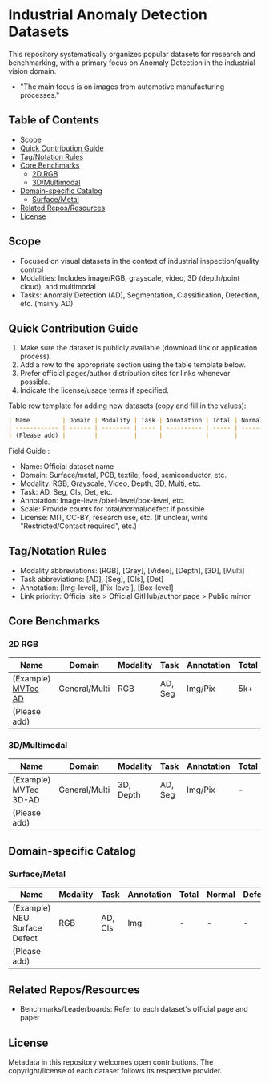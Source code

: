 # Industrial Anomaly Detection Datasets

This repository systematically organizes popular datasets for research and benchmarking, with a primary focus on Anomaly Detection in the industrial vision domain.

- "The main focus is on images from automotive manufacturing processes."

## Table of Contents

- [Scope](#scope)
- [Quick Contribution Guide](#quick-contribution-guide)
- [Tag/Notation Rules](#tagnotation-rules)
- [Core Benchmarks](#core-benchmarks)
  - [2D RGB](#2d-rgb)
  - [3D/Multimodal](#3dmultimodal)
- [Domain-specific Catalog](#domain-specific-catalog)
  - [Surface/Metal](#surfacemetal)
- [Related Repos/Resources](#related-reposresources)
- [License](#license)

## Scope

- Focused on visual datasets in the context of industrial inspection/quality control
- Modalities: Includes image/RGB, grayscale, video, 3D (depth/point cloud), and multimodal
- Tasks: Anomaly Detection (AD), Segmentation, Classification, Detection, etc. (mainly AD)

## Quick Contribution Guide

1. Make sure the dataset is publicly available (download link or application process).
2. Add a row to the appropriate section using the table template below.
3. Prefer official pages/author distribution sites for links whenever possible.
4. Indicate the license/usage terms if specified.

Table row template for adding new datasets (copy and fill in the values):

```markdown
| Name         | Domain | Modality | Task | Annotation | Total | Normal | Defect | Year | License | Link | Paper/Page |
| ------------ | ------ | -------- | ---- | ---------- | ----- | ------ | ------ | ---- | ------- | ---- | ---------- |
| (Please add) |        |          |      |            |       |        |        |      |         |      |            |
```

Field Guide :

- Name: Official dataset name
- Domain: Surface/metal, PCB, textile, food, semiconductor, etc.
- Modality: RGB, Grayscale, Video, Depth, 3D, Multi, etc.
- Task: AD, Seg, Cls, Det, etc.
- Annotation: Image-level/pixel-level/box-level, etc.
- Scale: Provide counts for total/normal/defect if possible
- License: MIT, CC-BY, research use, etc. (If unclear, write "Restricted/Contact required", etc.)

## Tag/Notation Rules

- Modality abbreviations: [RGB], [Gray], [Video], [Depth], [3D], [Multi]
- Task abbreviations: [AD], [Seg], [Cls], [Det]
- Annotation: [Img-level], [Pix-level], [Box-level]
- Link priority: Official site > Official GitHub/author page > Public mirror

## Core Benchmarks

### 2D RGB

| Name                                                | Domain        | Modality | Task    | Annotation | Total | Normal | Defect | Year | License  | Link       | Paper/Page |
| --------------------------------------------------- | ------------- | -------- | ------- | ---------- | ----- | ------ | ------ | ---- | -------- | ---------- | ---------- |
| (Example) [MVTec AD](dataset-cards/mvtec/README.md) | General/Multi | RGB      | AD, Seg | Img/Pix    | 5k+   | -      | -      | 2019 | Research | [Official] | [Paper]    |
| (Please add)                                        |               |          |         |            |       |        |        |      |          |            |            |

### 3D/Multimodal

| Name                  | Domain        | Modality  | Task    | Annotation | Total | Normal | Defect | Year | License  | Link       | Paper/Page |
| --------------------- | ------------- | --------- | ------- | ---------- | ----- | ------ | ------ | ---- | -------- | ---------- | ---------- |
| (Example) MVTec 3D-AD | General/Multi | 3D, Depth | AD, Seg | Img/Pix    | -     | -      | -      | 2021 | Research | [Official] | [Paper]    |
| (Please add)          |               |           |         |            |       |        |        |      |          |            |            |

## Domain-specific Catalog

### Surface/Metal

| Name                         | Modality | Task    | Annotation | Total | Normal | Defect | Year | License | Link       | Paper/Page |
| ---------------------------- | -------- | ------- | ---------- | ----- | ------ | ------ | ---- | ------- | ---------- | ---------- |
| (Example) NEU Surface Defect | RGB      | AD, Cls | Img        | -     | -      | -      | 2013 | -       | [Official] | [Paper]    |
| (Please add)                 |          |         |            |       |        |        |      |         |            |            |

## Related Repos/Resources

- Benchmarks/Leaderboards: Refer to each dataset's official page and paper

## License

Metadata in this repository welcomes open contributions. The copyright/license of each dataset follows its respective provider.
